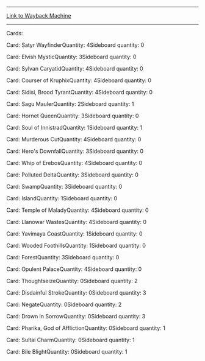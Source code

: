 
---
[Link to Wayback Machine](https://web.archive.org/web/20150521052443/http://magic.wizards.com/en/articles/decks/christian-seibold-grand-prix-stockholm-2014-top-8-2014-10-26)

[_metadata_:generator]:- "Drupal 7 (http://drupal.org)"
[_metadata_:node]:- "291671"
[_metadata_:publish_date]:- "2014-10-26"
[_metadata_:source]:- "article"
[_metadata_:title]:- "CHRISTIAN SEIBOLD - GRAND PRIX STOCKHOLM 2014 TOP 8"
[_metadata_:wayback_capture_timestamp]:- "2015-05-21 05:24:43"
[_metadata_:wayback_raw_url]:- "https://web.archive.org/web/20150521052443id_/http://magic.wizards.com/en/articles/decks/christian-seibold-grand-prix-stockholm-2014-top-8-2014-10-26"
[_metadata_:wayback_url]:- "http://magic.wizards.com/en/articles/decks/christian-seibold-grand-prix-stockholm-2014-top-8-2014-10-26"
---





Cards: 

Card: Satyr WayfinderQuantity: 4Sideboard quantity: 0 



Card: Elvish MysticQuantity: 3Sideboard quantity: 0 



Card: Sylvan CaryatidQuantity: 4Sideboard quantity: 0 



Card: Courser of KruphixQuantity: 4Sideboard quantity: 0 



Card: Sidisi, Brood TyrantQuantity: 4Sideboard quantity: 0 



Card: Sagu MaulerQuantity: 2Sideboard quantity: 1 



Card: Hornet QueenQuantity: 3Sideboard quantity: 0 



Card: Soul of InnistradQuantity: 1Sideboard quantity: 1 



Card: Murderous CutQuantity: 4Sideboard quantity: 0 



Card: Hero's DownfallQuantity: 3Sideboard quantity: 0 



Card: Whip of ErebosQuantity: 4Sideboard quantity: 0 



Card: Polluted DeltaQuantity: 3Sideboard quantity: 0 



Card: SwampQuantity: 3Sideboard quantity: 0 



Card: IslandQuantity: 1Sideboard quantity: 0 



Card: Temple of MaladyQuantity: 4Sideboard quantity: 0 



Card: Llanowar WastesQuantity: 4Sideboard quantity: 0 



Card: Yavimaya CoastQuantity: 1Sideboard quantity: 0 



Card: Wooded FoothillsQuantity: 1Sideboard quantity: 0 



Card: ForestQuantity: 3Sideboard quantity: 0 



Card: Opulent PalaceQuantity: 4Sideboard quantity: 0 



Card: ThoughtseizeQuantity: 0Sideboard quantity: 2 



Card: Disdainful StrokeQuantity: 0Sideboard quantity: 3 



Card: NegateQuantity: 0Sideboard quantity: 2 



Card: Drown in SorrowQuantity: 0Sideboard quantity: 3 



Card: Pharika, God of AfflictionQuantity: 0Sideboard quantity: 1 



Card: Sultai CharmQuantity: 0Sideboard quantity: 1 



Card: Bile BlightQuantity: 0Sideboard quantity: 1 




 

 
